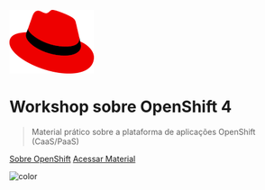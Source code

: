 ![Red Hat new logo](images/redhat_logo.png)

# Workshop sobre OpenShift 4

> Material prático sobre a plataforma de aplicações OpenShift (CaaS/PaaS)

[Sobre OpenShift](http://openshift.com/)
[Acessar Material](#instruções)

![color](white)
